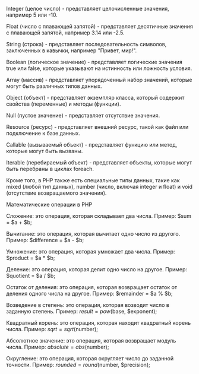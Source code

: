 Integer (целое число) - представляет целочисленные значения, например 5 или -10.

Float (число с плавающей запятой) - представляет десятичные значения с плавающей запятой, например 3.14 или -2.5.

String (строка) - представляет последовательность символов, заключенных в кавычки, например "Привет, мир!".

Boolean (логическое значение) - представляет логические значения true или false, которые указывают на истинность или ложность условия.

Array (массив) - представляет упорядоченный набор значений, которые могут быть различных типов данных.

Object (объект) - представляет экземпляр класса, который содержит свойства (переменные) и методы (функции).

Null (пустое значение) - представляет отсутствие значения.

Resource (ресурс) - представляет внешний ресурс, такой как файл или подключение к базе данных.

Callable (вызываемый объект) - представляет функцию или метод, которые могут быть вызваны.

Iterable (перебираемый объект) - представляет объекты, которые могут быть перебраны в циклах foreach.

Кроме того, в PHP также есть специальные типы данных, такие как mixed (любой тип данных), number (число, включая integer и float) и void (отсутствие возвращаемого значения).

Математические операции в PHP

Сложение: это операция, которая складывает два числа. Пример: $sum = $a + $b;

Вычитание: это операция, которая вычитает одно число из другого. Пример: $difference = $a - $b;

Умножение: это операция, которая умножает два числа. Пример: $product = $a * $b;

Деление: это операция, которая делит одно число на другое. Пример: $quotient = $a / $b;

Остаток от деления: это операция, которая возвращает остаток от деления одного числа на другое. Пример: $remainder = $a % $b;

Возведение в степень: это операция, которая возводит число в заданную степень. Пример: $result = pow($base, $exponent);

Квадратный корень: это операция, которая находит квадратный корень числа. Пример: $sqrt = sqrt($number);

Абсолютное значение: это операция, которая возвращает модуль числа. Пример: $absolute = abs($number);

Округление: это операция, которая округляет число до заданной точности. Пример: $rounded = round($number, $precision);
